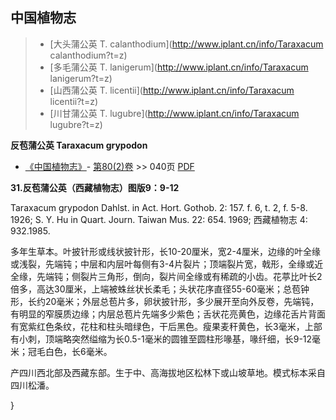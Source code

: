 

## 中国植物志

> * [大头蒲公英  T.  calanthodium](http://www.iplant.cn/info/Taraxacum calanthodium?t=z)
> * [多毛蒲公英  T.  lanigerum](http://www.iplant.cn/info/Taraxacum lanigerum?t=z)
> * [山西蒲公英  T.  licentii](http://www.iplant.cn/info/Taraxacum licentii?t=z)
> * [川甘蒲公英  T.  lugubre](http://www.iplant.cn/info/Taraxacum lugubre?t=z)

**反苞蒲公英 Taraxacum grypodon**

* [《中国植物志》](http://www.iplant.cn/frps)- [第80(2)卷](http://www.iplant.cn/frps/vol/80(2)) >> 040页 [PDF](http://www.iplant.cn/frps/pdf/80(2)/040.pdf)

**31.反苞蒲公英（西藏植物志）图版9：9-12**

Taraxacum grypodon Dahlst. in Act. Hort. Gothob. 2: 157. f. 6, t. 2, f. 5-8. 1926; S. Y. Hu in Quart. Journ. Taiwan Mus. 22: 654. 1969; 西藏植物志 4: 932.1985.

多年生草本。叶披针形或线状披针形，长10-20厘米，宽2-4厘米，边缘的叶全缘或浅裂，先端钝；中层和内层叶每侧有3-4片裂片；顶端裂片宽，戟形，全缘或近全缘，先端钝；侧裂片三角形，倒向，裂片间全缘或有稀疏的小齿。花葶比叶长2倍多，高达30厘米，上端被蛛丝状长柔毛；头状花序直径55-60毫米；总苞钟形，长约20毫米；外层总苞片多，卵状披针形，多少展开至向外反卷，先端钝，有明显的窄膜质边缘；内层总苞片先端多少紫色；舌状花亮黄色，边缘花舌片背面有宽紫红色条纹，花柱和柱头暗绿色，干后黑色。瘦果麦秆黄色，长3毫米，上部有小刺，顶端略突然缢缩为长0.5-1毫米的圆锥至圆柱形喙基，喙纤细，长9-12毫米；冠毛白色，长6毫米。

产四川西北部及西藏东部。生于中、高海拔地区松林下或山坡草地。模式标本采自四川松潘。

}